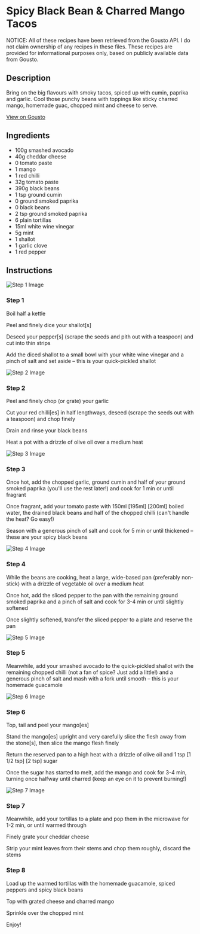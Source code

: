 # Spicy Black Bean & Charred Mango Tacos

NOTICE: All of these recipes have been retrieved from the Gousto API. I do not claim ownership of any recipes in these files. These recipes are provided for informational purposes only, based on publicly available data from Gousto.

## Description

Bring on the big flavours with smoky tacos, spiced up with cumin, paprika and garlic. Cool those punchy beans with toppings like sticky charred mango, homemade guac, chopped mint and cheese to serve. 

[View on Gousto](https://www.gousto.co.uk/recipes/cookbook/spicy-black-bean-charred-mango-tacos)

## Ingredients

- 100g smashed avocado
- 40g cheddar cheese
- 0 tomato paste
- 1 mango
- 1 red chilli
- 32g tomato paste
- 390g black beans
- 1 tsp ground cumin
- 0 ground smoked paprika
- 0 black beans
- 2 tsp ground smoked paprika
- 6 plain tortillas
- 15ml white wine vinegar
- 5g mint
- 1 shallot
- 1 garlic clove
- 1 red pepper

## Instructions

![Step 1 Image](https://production-media.gousto.co.uk/cms/recipe-step-image/Step-1-1655205347556-x200.jpg)

### Step 1

Boil half a kettle

Peel and finely dice your shallot[s]

Deseed your pepper[s]<span class="text-danger"> </span>(scrape the seeds and pith out with a teaspoon) and cut into thin strips

Add the diced shallot to a small bowl with your white wine vinegar and a pinch of salt and set aside – this is your quick-pickled shallot

![Step 2 Image](https://production-media.gousto.co.uk/cms/recipe-step-image/Step-2-1655205352059-x200.jpg)

### Step 2

Peel and finely chop (or grate) your garlic

Cut your red chilli[es] in half lengthways, deseed (scrape the seeds out with a teaspoon) and chop finely

Drain and rinse your black beans

Heat a pot with a drizzle of olive oil over a medium heat

![Step 3 Image](https://production-media.gousto.co.uk/cms/recipe-step-image/Step-3-1655205360498-x200.jpg)

### Step 3

Once hot, add the chopped garlic, ground cumin and half of your ground smoked paprika (you'll use the rest later!) and cook for 1 min or until fragrant

Once fragrant, add your tomato paste with 150ml<span class="text-purple"> [195ml] </span><span class="text-danger">[200ml] </span>boiled water, the drained black beans and half of the chopped chilli (can't handle the heat? Go easy!)

Season with a generous pinch of salt and cook for 5 min or until thickened – these are your spicy black beans

![Step 4 Image](https://production-media.gousto.co.uk/cms/recipe-step-image/Step-4-1655205365762-x200.jpg)

### Step 4

While the beans are cooking, heat a large, wide-based pan (preferably non-stick) with a drizzle of vegetable oil over a medium heat

Once hot, add the sliced pepper to the pan with the remaining ground smoked paprika and a pinch of salt and cook for 3-4 min or until slightly softened

Once slightly softened, transfer the sliced pepper to a plate and reserve the pan

![Step 5 Image](https://production-media.gousto.co.uk/cms/recipe-step-image/Step-5-1655205377829-x200.jpg)

### Step 5

Meanwhile, add your smashed avocado to the quick-pickled shallot with the remaining chopped chilli (not a fan of spice? Just add a little!) and a generous pinch of salt and mash with a fork until smooth – this is your homemade guacamole

![Step 6 Image](https://production-media.gousto.co.uk/cms/recipe-step-image/Step-6-1655205389055-x200.jpg)

### Step 6

Top, tail and peel your mango[es]

Stand the mango[es] upright and very carefully slice the flesh away from the stone[s], then slice the mango flesh finely

Return the reserved pan to a high heat with a drizzle of olive oil and 1 tsp<span class="text-purple"> [1 1/2 tsp]</span> <span class="text-danger">[2 tsp]</span> sugar

Once the sugar has started to melt, add the mango and cook for 3-4 min, turning once halfway until charred (keep an eye on it to prevent burning!)

![Step 7 Image](https://production-media.gousto.co.uk/cms/recipe-step-image/Step-7-1655205403536-x200.jpg)

### Step 7

Meanwhile, add your tortillas to a plate and pop them in the microwave for 1-2 min, or until warmed through

Finely grate your cheddar cheese

Strip your mint leaves from their stems and chop them roughly, discard the stems

### Step 8

Load up the warmed tortillas with the homemade guacamole, spiced peppers and spicy black beans

Top with grated cheese and charred mango

Sprinkle over the chopped mint

Enjoy!

